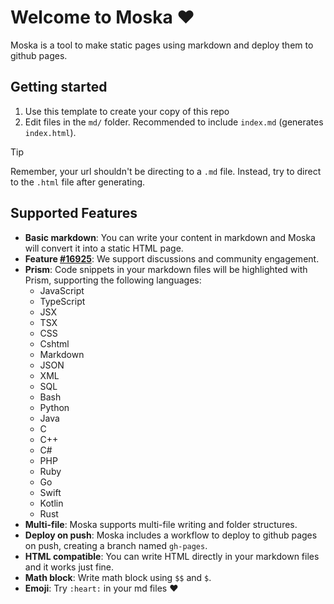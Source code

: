 # Welcome to Moska :heart:

Moska is a tool to make static pages using markdown and deploy them to github pages.

## Getting started

1. Use this template to create your copy of this repo
2. Edit files in the `md/` folder. Recommended to include `index.md` (generates `index.html`).

> [!TIP]
> Remember, your url shouldn't be directing to a `.md` file. Instead, try to direct to the `.html` file after generating.

## Supported Features

- **Basic markdown**: You can write your content in markdown and Moska will convert it into a static HTML page.
- **Feature [#16925](https://github.com/orgs/community/discussions/16925)**: We support discussions and community engagement.
- **Prism**: Code snippets in your markdown files will be highlighted with Prism, supporting the following languages:
  - JavaScript
  - TypeScript
  - JSX
  - TSX
  - CSS
  - Cshtml
  - Markdown
  - JSON
  - XML
  - SQL
  - Bash
  - Python
  - Java
  - C
  - C++
  - C#
  - PHP
  - Ruby
  - Go
  - Swift
  - Kotlin
  - Rust
- **Multi-file**: Moska supports multi-file writing and folder structures.
- **Deploy on push**: Moska includes a workflow to deploy to github pages on push, creating a branch named `gh-pages`.
- **HTML compatible**: You can write HTML directly in your markdown files and it works just fine.
- **Math block**: Write math block using `$$` and `$`.
- **Emoji**: Try `:heart:` in your md files :heart: